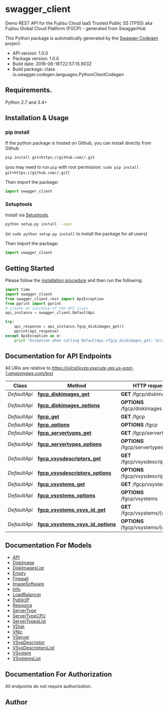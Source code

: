 # swagger_client
Demo REST API for the Fujitsu Cloud IaaS Trusted Public S5 (TPS5) aka Fujitsu Global Cloud Platform (FGCP) - generated from SwaggerHub

This Python package is automatically generated by the [Swagger Codegen](https://github.com/swagger-api/swagger-codegen) project:

- API version: 1.0.0
- Package version: 1.0.0
- Build date: 2016-06-18T22:57:15.903Z
- Build package: class io.swagger.codegen.languages.PythonClientCodegen

## Requirements.

Python 2.7 and 3.4+

## Installation & Usage
### pip install

If the python package is hosted on Github, you can install directly from Github

```sh
pip install git+https://github.com//.git
```
(you may need to run `pip` with root permission: `sudo pip install git+https://github.com//.git`)

Then import the package:
```python
import swagger_client 
```

### Setuptools

Install via [Setuptools](http://pypi.python.org/pypi/setuptools).

```sh
python setup.py install --user
```
(or `sudo python setup.py install` to install the package for all users)

Then import the package:
```python
import swagger_client
```

## Getting Started

Please follow the [installation procedure](#installation--usage) and then run the following:

```python
import time
import swagger_client
from swagger_client.rest import ApiException
from pprint import pprint
# create an instance of the API class
api_instance = swagger_client.DefaultApi

try:
    api_response = api_instance.fgcp_diskimages_get()
    pprint(api_response)
except ApiException as e:
    print "Exception when calling DefaultApi->fgcp_diskimages_get: %s\n" % e

```

## Documentation for API Endpoints

All URIs are relative to *https://jvlcs0xvza.execute-api.us-east-1.amazonaws.com/test*

Class | Method | HTTP request | Description
------------ | ------------- | ------------- | -------------
*DefaultApi* | [**fgcp_diskimages_get**](docs/DefaultApi.md#fgcp_diskimages_get) | **GET** /fgcp/diskimages | 
*DefaultApi* | [**fgcp_diskimages_options**](docs/DefaultApi.md#fgcp_diskimages_options) | **OPTIONS** /fgcp/diskimages | 
*DefaultApi* | [**fgcp_get**](docs/DefaultApi.md#fgcp_get) | **GET** /fgcp | 
*DefaultApi* | [**fgcp_options**](docs/DefaultApi.md#fgcp_options) | **OPTIONS** /fgcp | 
*DefaultApi* | [**fgcp_servertypes_get**](docs/DefaultApi.md#fgcp_servertypes_get) | **GET** /fgcp/servertypes | 
*DefaultApi* | [**fgcp_servertypes_options**](docs/DefaultApi.md#fgcp_servertypes_options) | **OPTIONS** /fgcp/servertypes | 
*DefaultApi* | [**fgcp_vsysdescriptors_get**](docs/DefaultApi.md#fgcp_vsysdescriptors_get) | **GET** /fgcp/vsysdescriptors | 
*DefaultApi* | [**fgcp_vsysdescriptors_options**](docs/DefaultApi.md#fgcp_vsysdescriptors_options) | **OPTIONS** /fgcp/vsysdescriptors | 
*DefaultApi* | [**fgcp_vsystems_get**](docs/DefaultApi.md#fgcp_vsystems_get) | **GET** /fgcp/vsystems | 
*DefaultApi* | [**fgcp_vsystems_options**](docs/DefaultApi.md#fgcp_vsystems_options) | **OPTIONS** /fgcp/vsystems | 
*DefaultApi* | [**fgcp_vsystems_vsys_id_get**](docs/DefaultApi.md#fgcp_vsystems_vsys_id_get) | **GET** /fgcp/vsystems/{vsysId} | 
*DefaultApi* | [**fgcp_vsystems_vsys_id_options**](docs/DefaultApi.md#fgcp_vsystems_vsys_id_options) | **OPTIONS** /fgcp/vsystems/{vsysId} | 


## Documentation For Models

 - [API](docs/API.md)
 - [DiskImage](docs/DiskImage.md)
 - [DiskImagesList](docs/DiskImagesList.md)
 - [Empty](docs/Empty.md)
 - [Firewall](docs/Firewall.md)
 - [ImageSoftware](docs/ImageSoftware.md)
 - [Info](docs/Info.md)
 - [LoadBalancer](docs/LoadBalancer.md)
 - [PublicIP](docs/PublicIP.md)
 - [Resource](docs/Resource.md)
 - [ServerType](docs/ServerType.md)
 - [ServerTypeCPU](docs/ServerTypeCPU.md)
 - [ServerTypesList](docs/ServerTypesList.md)
 - [VDisk](docs/VDisk.md)
 - [VNic](docs/VNic.md)
 - [VServer](docs/VServer.md)
 - [VSysDescriptor](docs/VSysDescriptor.md)
 - [VSysDescriptorsList](docs/VSysDescriptorsList.md)
 - [VSystem](docs/VSystem.md)
 - [VSystemsList](docs/VSystemsList.md)


## Documentation For Authorization

 All endpoints do not require authorization.


## Author



